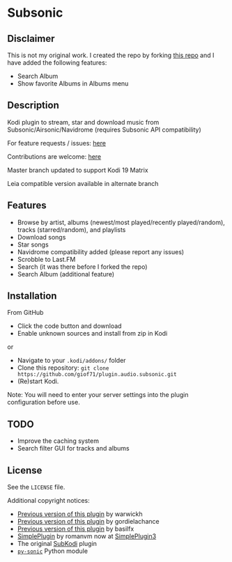 # Subsonic

## Disclaimer

This is not my original work. I created the repo by forking  [this repo](https://github.com/warwickh/plugin.audio.subsonic) and I have added the following features:

- Search Album
- Show favorite Albums in Albums menu

## Description

Kodi plugin to stream, star and download music from Subsonic/Airsonic/Navidrome (requires Subsonic API compatibility)

For feature requests / issues: [here](https://github.com/giof71/plugin.audio.subsonic/issues)

Contributions are welcome: [here](https://github.com/giof71/plugin.audio.subsonic)

Master branch updated to support Kodi 19 Matrix

Leia compatible version available in alternate branch

## Features

- Browse by artist, albums (newest/most played/recently played/random), tracks (starred/random), and playlists
- Download songs
- Star songs
- Navidrome compatibility added (please report any issues)
- Scrobble to Last.FM
- Search (it was there before I forked the repo)
- Search Album (additional feature)

## Installation

From GitHub

- Click the code button and download
- Enable unknown sources and install from zip in Kodi  

or

- Navigate to your `.kodi/addons/` folder
- Clone this repository: `git clone https://github.com/giof71/plugin.audio.subsonic.git`
- (Re)start Kodi.

Note: You will need to enter your server settings into the plugin configuration before use.

## TODO

- Improve the caching system
- Search filter GUI for tracks and albums

## License

See the `LICENSE` file.

Additional copyright notices:

- [Previous version of this plugin](https://github.com/warwickh/plugin.audio.subsonic) by warwickh
- [Previous version of this plugin](https://github.com/gordielachance/plugin.audio.subsonic) by gordielachance
- [Previous version of this plugin](https://github.com/basilfx/plugin.audio.subsonic) by basilfx
- [SimplePlugin](https://github.com/romanvm/script.module.simpleplugin/stargazers) by romanvm now at [SimplePlugin3](https://github.com/vlmaksime/script.module.simpleplugin)
- The original [SubKodi](https://github.com/DarkAllMan/SubKodi) plugin
- [`py-sonic`](https://github.com/crustymonkey/py-sonic) Python module
